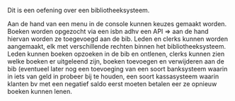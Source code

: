 Dit is een oefening over een bibliotheeksysteem.

Aan de hand van een menu in de console kunnen keuzes gemaakt worden.
Boeken worden opgezocht via een isbn adhv een API => aan de hand hiervan worden ze toegevoegd aan de bib.
Leden en clerks kunnen worden aangemaakt, elk met verschillende rechten binnen het bibliotheeksysteem.
Leden kunnen boeken opzoeken in de bib en ontlenen, clerks kunnen zien welke boeken er uitgeleend zijn, boeken toevoegen en verwijderen aan de bib (eventueel later nog een toevoeging van een soort banksysteem 
  waarin in iets van geld in probeer bij te houden, een soort kassasysteem waarin klanten bv met een negatief saldo eerst moeten betalen eer ze opnieuw boeken kunnen lenen.
